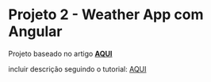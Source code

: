 # Projeto 2 - Weather App com Angular

Projeto baseado no artigo **[AQUI](https://www.digitalocean.com/community/tutorials/how-to-build-a-weather-app-with-angular-bootstrap-and-the-apixu-api)**

incluir descrição seguindo o tutorial: [AQUI](https://www.digitalocean.com/community/tutorials/how-to-build-a-weather-app-with-angular-bootstrap-and-the-apixu-api)


